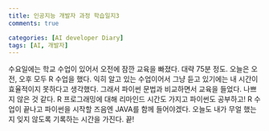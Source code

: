```yaml
---
title: 인공지능 개발자 과정 학습일지3
comments: true

categories: [AI developer Diary]
tags: [AI, 개발자]
---
```


수요일에는 학교 수업이 있어서 오전에 잠깐 교육을 빠졌다. 대략 75분 정도. 오늘은 오전, 오후 모두 R 수업을 했다. 익히 알고 있는 수업이어서 그냥 듣고 있기에는 내 시간이 효율적이지 못하다고 생각했다. 그래서 파이썬 문법과 비교하면서 교육을 들었다. 나쁘지 않은 것 같다. R 프로그래밍에 대해 리마인드 시간도 가지고 파이썬도 공부하고! R 수업이 끝나고 파이썬을 시작할 즈음엔 JAVA를 함께 들어야겠다. 오늘도 내가 무얼 했는지 잊지 않도록 기록하는 시간을 가진다. 끝!